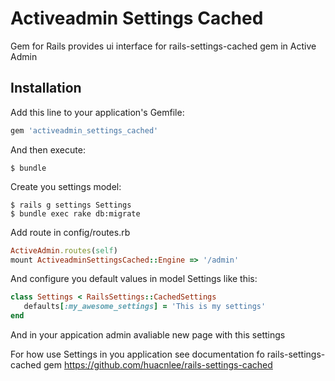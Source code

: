 # Activeadmin Settings Cached

Gem for Rails provides ui interface for rails-settings-cached gem in Active Admin 

## Installation

Add this line to your application's Gemfile:

```ruby
gem 'activeadmin_settings_cached'
```

And then execute:

    $ bundle

Create you settings model:

    $ rails g settings Settings
    $ bundle exec rake db:migrate

Add route in config/routes.rb

``` ruby
ActiveAdmin.routes(self)
mount ActiveadminSettingsCached::Engine => '/admin' 
```

And configure you default values in model Settings like this:

``` ruby
class Settings < RailsSettings::CachedSettings
   defaults[:my_awesome_settings] = 'This is my settings'
end
```

And in your appication admin avaliable new page with this settings

For how use Settings in you application see documentation fo rails-settings-cached gem https://github.com/huacnlee/rails-settings-cached
